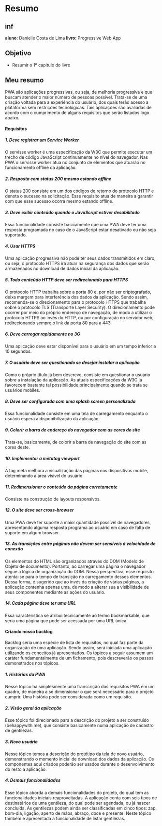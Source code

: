 # Resumo
## inf
**aluno:** Danielle Costa de Lima
**livro:** Progressive Web App
## Objetivo 
- Resumir o 1º capitulo do livro 
## Meu resumo 
PWA são aplicações progressivas, ou seja, de melhoria progressiva e que buscam atender o maior número de pessoas possível. Trata-se de uma criação voltada para a experiência do usuário, dos quais terão acesso a plataforma sem restrições tecnológicas. Tais aplicações são avaliadas de acordo com o cumprimento de alguns requisitos que serão listados logo abaixo.
#### Requisitos 
##### 1. Deve registrar um Service Worker 
O servisse worker é uma especificação da W3C que permite executar um trecho de código JavaScript continuamente no nível do navegador. Nas PWA o servisse worker atua no conjunto de elementos que atuarão no funcionamento offline da aplicação.  

##### 2. Resposta com status 200 mesmo estando offline
O status 200 consiste em um dos códigos de retorno do protocolo HTTP e denota o sucesso na solicitação. Esse requisito atua de maneira a garantir com que esse sucesso ocorra mesmo estando offline. 

##### 3. Deve exibir conteúdo quando o JavaScript estiver desabilitado 
Essa funcionalidade consiste basicamente que uma PWA deve ter uma resposta programada no caso de o JavaScript estar desativado ou não seja suportado.

##### 4. Usar HTTPS
Uma aplicação progressiva não pode ter seus dados transmitidos em claro, ou seja, o protocolo HTTPS irá atuar na segurança dos dados que serão armazenados no download de dados inicial da aplicação. 

##### 5. Todo conteúdo HTTP deve ser redirecionado para HTTPS 
O protocolo HTTP trabalha sobre a porta 80 e, por não ser criptografado, deixa margem para interferência dos dados da aplicação. Sendo assim, recomenda-se o direcionamento para o protocolo HTTPS que trabalha sobre o protocolo TLS (Transporte Layer Security). O direcionamento pode ocorrer por meio do próprio endereço de navegação, de modo a utilizar o protocolo HTTPS ao invés do HTTP, ou por configuração no servidor web, redirecionando sempre o link da porta 80 para a 443. 

##### 6. Deve carregar rapidamente no 3G 
Uma aplicação deve estar disponível para o usuário em um tempo inferior a 10 segundos. 

##### 7. O usuário deve ser questionado se desejar instalar a aplicação 
Como o próprio título já bem descreve, consiste em questionar o usuário sobre a instalação da aplicação. As atuais especificações da W3C já favorecem bastante tal possibilidade principalmente quando se trata se usuários mobiles.  

##### 8. Deve ser configurada com uma splash screen personalizada
Essa funcionalidade consiste em uma tela de carregamento enquanto o usuário espera a disponibilização da aplicação.

##### 9. Colorir a barra de endereço do navegador com as cores do site 
Trata-se, basicamente, de colorir a barra de navegação do site com as cores deste. 

##### 10. Implementar a metatag viewport
A tag meta melhora a visualização das páginas nos dispositivos mobile, determinando a área visível do usuário. 

##### 11. Redimensionar o conteúdo da página corretamente 
Consiste na construção de layouts responsivos.

##### 12. O site deve ser cross-browser 
Uma PWA deve ter suporte a maior quantidade possível de navegadores, apresentando alguma resposta programa ao usuário em caso de falta de suporte em algum browser. 

##### 13. As transições entre páginas não devem ser sensíveis à velocidade de conexão 
Os elementos do HTML são organizados através do DOM (Modelo de Objeto de documento). Portanto, ao carregar uma página o navegador segue a lógica de organização do DOM. Nessa perspectiva, esse requisito atenta-se para o tempo de transição no carregamento desses elementos. Dessa forma, é sugerido que ao invés da criação de várias páginas, a aplicação contenha apenas uma, de modo a alterar sua a visibilidade de seus componentes mediante as ações do usuário.

##### 14. Cada página deve ter uma URL 
Essa característica se atribui tecnicamente ao termo bookmarkable, que seria uma página que pode ser acessada por uma URL única. 

#### Criando nosso backlog 
Backlog seria uma espécie de lista de requisitos, no qual faz parte da organização de uma aplicação. Sendo assim, será iniciada uma aplicação utilizando os conceitos já apresentados. Os tópicos a seguir assumem um caráter fundamentalmente de um fichamento, pois descreverão os passos demonstrados nos tópicos.
##### 1. Histórias da PWA 
Nesse tópico há simplesmente uma transcrição dos requisitos PWA em um quadro, de maneira a se dimensionar o que será necessário para o projeto cumprir. 
Uma história pode ser considerada como um requisito. 

##### 2. Visão geral da aplicação 
Esse tópico foi direcionado para a descrição do projeto a ser construído (behappywith.me), que consiste basicamente numa aplicação de cadastro de gentilezas. 

##### 3. Novo usuário
Nesse tópico temos a descrição do protótipo da tela de novo usuário, demonstrando o momento inicial de download dos dados da aplicação. Os componentes aqui criados poderão ser usados durante o desenvolvimento do resto a aplicação.

##### 4. Demais funcionalidades 
Esse tópico aborda a demais funcionalidades do projeto, do qual tem as funcionalidades iniciais reaproveitadas. A aplicação conta com seis tipos de destinatários de uma gentileza, do qual pode ser agendada, ou já nascer concluída. 
As gentilezas podem ainda ser classificadas em cinco tipos: zap, bom-dia, ligação, aperto de mãos, abraço, doce e presente.
Neste tópico também é apresentada a funcionalidade de listar gentilezas. 


